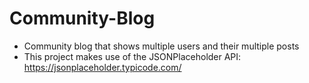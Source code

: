 # Community-Blog
- Community blog that shows multiple users and their multiple posts
- This project makes use of the JSONPlaceholder API: https://jsonplaceholder.typicode.com/
